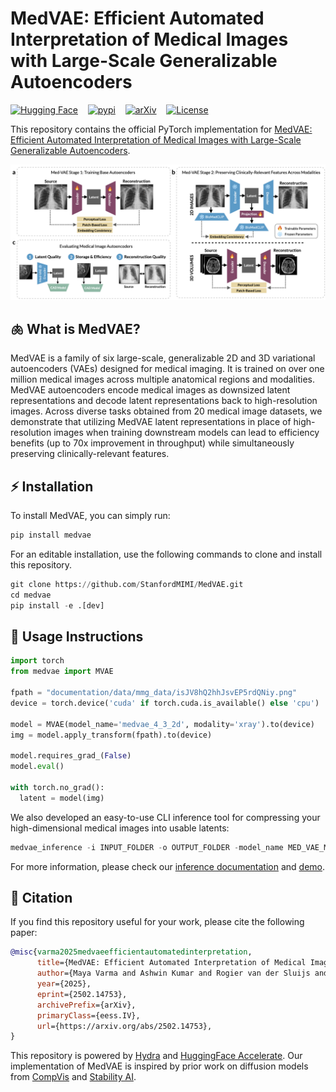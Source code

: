 # MedVAE: Efficient Automated Interpretation of Medical Images with Large-Scale Generalizable Autoencoders
[![Hugging Face](https://huggingface.co/datasets/huggingface/badges/resolve/main/model-on-hf-md.svg)](https://huggingface.co/stanfordmimi/MedVAE)&nbsp;&nbsp;&nbsp;&nbsp;[![pypi](https://img.shields.io/pypi/v/medvae?style=for-the-badge)](https://pypi.org/project/medvae/)&nbsp;&nbsp;&nbsp;&nbsp;[![arXiv](https://img.shields.io/badge/arXiv-2502.14753-b31b1b.svg?style=for-the-badge)](https://arxiv.org/abs/2502.14753)&nbsp;&nbsp;&nbsp;&nbsp;[![License](https://img.shields.io/github/license/stanfordmimi/medvae?style=for-the-badge)](LICENSE)

This repository contains the official PyTorch implementation for [MedVAE: Efficient Automated Interpretation of Medical Images with Large-Scale Generalizable Autoencoders](https://arxiv.org/abs/2502.14753).

![Overview](documentation/assets/overview.png)

## 🫁 What is MedVAE?

MedVAE is a family of six large-scale, generalizable 2D and 3D variational autoencoders (VAEs) designed for medical imaging. It is trained on over one million medical images across multiple anatomical regions and modalities. MedVAE autoencoders encode medical images as downsized latent representations and decode latent representations back to high-resolution images. Across diverse tasks obtained from 20 medical image datasets, we demonstrate that utilizing MedVAE latent representations in place of high-resolution images when training downstream models can lead to efficiency benefits (up to 70x improvement in throughput) while simultaneously preserving clinically-relevant features.

## ⚡️ Installation

To install MedVAE, you can simply run:

```python
pip install medvae
```

For an editable installation, use the following commands to clone and install this repository.
```python
git clone https://github.com/StanfordMIMI/MedVAE.git
cd medvae
pip install -e .[dev]
```

## 🚀 Usage Instructions

```python
import torch
from medvae import MVAE

fpath = "documentation/data/mmg_data/isJV8hQ2hhJsvEP5rdQNiy.png"
device = torch.device('cuda' if torch.cuda.is_available() else 'cpu')

model = MVAE(model_name='medvae_4_3_2d', modality='xray').to(device)
img = model.apply_transform(fpath).to(device)

model.requires_grad_(False)
model.eval()

with torch.no_grad():
  latent = model(img)

```

We also developed an easy-to-use CLI inference tool for compressing your high-dimensional medical images into usable latents:

```python
medvae_inference -i INPUT_FOLDER -o OUTPUT_FOLDER -model_name MED_VAE_MODEL -modality MODALITY
```

For more information, please check our [inference documentation](/documentation/inference.md) and [demo](documentation/demo.ipynb).

## 📎 Citation
If you find this repository useful for your work, please cite the following paper:

```bibtex
@misc{varma2025medvaeefficientautomatedinterpretation,
      title={MedVAE: Efficient Automated Interpretation of Medical Images with Large-Scale Generalizable Autoencoders}, 
      author={Maya Varma and Ashwin Kumar and Rogier van der Sluijs and Sophie Ostmeier and Louis Blankemeier and Pierre Chambon and Christian Bluethgen and Jip Prince and Curtis Langlotz and Akshay Chaudhari},
      year={2025},
      eprint={2502.14753},
      archivePrefix={arXiv},
      primaryClass={eess.IV},
      url={https://arxiv.org/abs/2502.14753}, 
}
```

This repository is powered by [Hydra](https://github.com/facebookresearch/hydra) and [HuggingFace Accelerate](https://github.com/huggingface/accelerate). Our implementation of MedVAE is inspired by prior work on diffusion models from [CompVis](https://github.com/CompVis/latent-diffusion) and [Stability AI](https://github.com/Stability-AI/stablediffusion).
